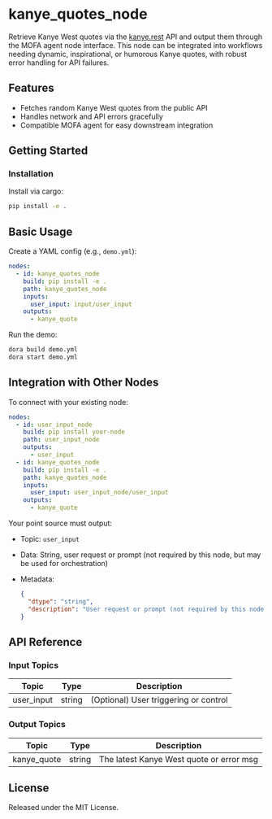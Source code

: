 # kanye_quotes_node

Retrieve Kanye West quotes via the [kanye.rest](https://kanye.rest/) API and output them through the MOFA agent node interface. This node can be integrated into workflows needing dynamic, inspirational, or humorous Kanye quotes, with robust error handling for API failures.

## Features
- Fetches random Kanye West quotes from the public API
- Handles network and API errors gracefully
- Compatible MOFA agent for easy downstream integration

## Getting Started

### Installation
Install via cargo:
```bash
pip install -e .
```

## Basic Usage

Create a YAML config (e.g., `demo.yml`):

```yaml
nodes:
  - id: kanye_quotes_node
    build: pip install -e .
    path: kanye_quotes_node
    inputs:
      user_input: input/user_input
    outputs:
      - kanye_quote
```

Run the demo:

```bash
dora build demo.yml
dora start demo.yml
```


## Integration with Other Nodes

To connect with your existing node:

```yaml
nodes:
  - id: user_input_node
    build: pip install your-node
    path: user_input_node
    outputs:
      - user_input
  - id: kanye_quotes_node
    build: pip install -e .
    path: kanye_quotes_node
    inputs:
      user_input: user_input_node/user_input
    outputs:
      - kanye_quote
```

Your point source must output:

* Topic: `user_input`
* Data: String, user request or prompt (not required by this node, but may be used for orchestration)
* Metadata:

  ```json
  {
    "dtype": "string",
    "description": "User request or prompt (not required by this node)"
  }
  ```

## API Reference

### Input Topics

| Topic       | Type   | Description                           |
| ----------- | ------ | ------------------------------------- |
| user_input  | string | (Optional) User triggering or control |

### Output Topics

| Topic        | Type   | Description                              |
| ------------ | ------ | ---------------------------------------- |
| kanye_quote  | string | The latest Kanye West quote or error msg |


## License

Released under the MIT License.
